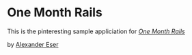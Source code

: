 
# One Month Rails

This is the pinteresting sample appliciation for
[*One Month Rails*](http://onemonthrails.com)

by [Alexander Eser](http://netpadrino.com/praktikum)

